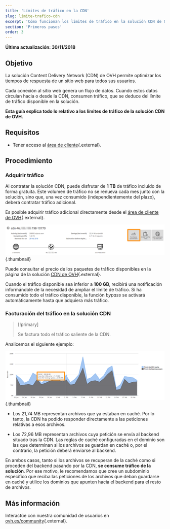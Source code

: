 ```yaml
---
title: 'Límites de tráfico en la CDN'
slug: limite-trafico-cdn
excerpt: 'Cómo funcionan los límites de tráfico en la solución CDN de OVH'
section: 'Primeros pasos'
order: 3
---
```


**Última actualización: 30/11/2018**

## Objetivo

La solución Content Delivery Network (CDN) de OVH permite optimizar los tiempos de respuesta de un sitio web para todos sus usuarios. 

Cada conexión al sitio web genera un flujo de datos. Cuando estos datos circulan hacia o desde la CDN, consumen tráfico, que se deduce del límite de tráfico disponible en la solución.

**Esta guía explica todo lo relativo a los límites de tráfico de la solución CDN de OVH.**


## Requisitos

- Tener acceso al [área de cliente](https://www.ovh.com/auth/?action=gotomanager){.external}.


## Procedimiento

### Adquirir tráfico

Al contratar la solución CDN, puede disfrutar de **1 TB** de tráfico incluido de forma gratuita. Este volumen de tráfico no se renueva cada mes junto con la solución, sino que, una vez consumido (independientemente del plazo), deberá contratar tráfico adicional.

Es posible adquirir tráfico adicional directamente desde el [área de cliente de OVH](https://www.ovh.com/auth/?action=gotomanager){.external}.

![Adquirir tráfico](images/add_quota.png){.thumbnail}


Puede consultar el precio de los paquetes de tráfico disponibles en la página de la solución [CDN de OVH](https://www.ovh.es/cdn/infrastructure/){.external}.

Cuando el tráfico disponible sea inferior a **100 GB**, recibirá una notificación informándole de la necesidad de ampliar el límite de tráfico. Si ha consumido todo el tráfico disponible, la función *bypass* se activará automáticamente hasta que adquiera más tráfico.


### Facturación del tráfico en la solución CDN

> [!primary]
>
> Se factura todo el tráfico saliente de la CDN.  
>

Analicemos el siguiente ejemplo:

![Utilización del tráfico](images/quota_used.png){.thumbnail}


- Los 21,74 MB representan archivos que ya estaban en caché. Por lo tanto, la CDN ha podido responder directamente a las peticiones relativas a esos archivos.

- Los 72,96 MB representan archivos cuya petición se envía al backend situado tras la CDN. Las reglas de caché configuradas en el dominio son las que determinan si los archivos se guardan en caché o, por el contrario, la petición deberá enviarse al backend.


En ambos casos, tanto si los archivos se recuperan de la caché como si proceden del backend pasando por la CDN, **se consume tráfico de la solución**. Por ese motivo, le recomendamos que cree un subdominio específico que reciba las peticiones de los archivos que deban guardarse en caché y utilice los dominios que apunten hacia el backend para el resto de archivos.


## Más información

Interactúe con nuestra comunidad de usuarios en [ovh.es/community](https://www.ovh.es/community/){.external}.